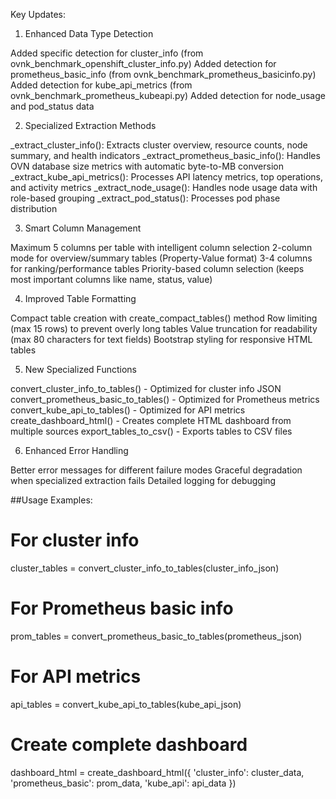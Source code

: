 Key Updates:
1. Enhanced Data Type Detection

Added specific detection for cluster_info (from ovnk_benchmark_openshift_cluster_info.py)
Added detection for prometheus_basic_info (from ovnk_benchmark_prometheus_basicinfo.py)
Added detection for kube_api_metrics (from ovnk_benchmark_prometheus_kubeapi.py)
Added detection for node_usage and pod_status data

2. Specialized Extraction Methods

_extract_cluster_info(): Extracts cluster overview, resource counts, node summary, and health indicators
_extract_prometheus_basic_info(): Handles OVN database size metrics with automatic byte-to-MB conversion
_extract_kube_api_metrics(): Processes API latency metrics, top operations, and activity metrics
_extract_node_usage(): Handles node usage data with role-based grouping
_extract_pod_status(): Processes pod phase distribution

3. Smart Column Management

Maximum 5 columns per table with intelligent column selection
2-column mode for overview/summary tables (Property-Value format)
3-4 columns for ranking/performance tables
Priority-based column selection (keeps most important columns like name, status, value)

4. Improved Table Formatting

Compact table creation with create_compact_tables() method
Row limiting (max 15 rows) to prevent overly long tables
Value truncation for readability (max 80 characters for text fields)
Bootstrap styling for responsive HTML tables

5. New Specialized Functions

convert_cluster_info_to_tables() - Optimized for cluster info JSON
convert_prometheus_basic_to_tables() - Optimized for Prometheus metrics
convert_kube_api_to_tables() - Optimized for API metrics
create_dashboard_html() - Creates complete HTML dashboard from multiple sources
export_tables_to_csv() - Exports tables to CSV files

6. Enhanced Error Handling

Better error messages for different failure modes
Graceful degradation when specialized extraction fails
Detailed logging for debugging

##Usage Examples:
# For cluster info
cluster_tables = convert_cluster_info_to_tables(cluster_info_json)

# For Prometheus basic info  
prom_tables = convert_prometheus_basic_to_tables(prometheus_json)

# For API metrics
api_tables = convert_kube_api_to_tables(kube_api_json)

# Create complete dashboard
dashboard_html = create_dashboard_html({
    'cluster_info': cluster_data,
    'prometheus_basic': prom_data,
    'kube_api': api_data
})
